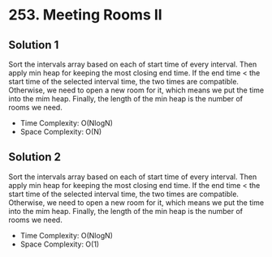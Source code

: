 # 253. Meeting Rooms II
## Solution 1
Sort the intervals array based on each of start time of every interval. Then apply min heap for keeping the most closing end time. If the end time < the start time of the selected interval time, the two times are compatible. Otherwise, we need to open a new room for it, which means we put the time into the mim heap. Finally, the length of the min heap is the number of rooms we need.
* Time Complexity: O(NlogN)
* Space Complexity: O(N)

## Solution 2
Sort the intervals array based on each of start time of every interval. Then apply min heap for keeping the most closing end time. If the end time < the start time of the selected interval time, the two times are compatible. Otherwise, we need to open a new room for it, which means we put the time into the mim heap. Finally, the length of the min heap is the number of rooms we need.
* Time Complexity: O(NlogN)
* Space Complexity: O(1)